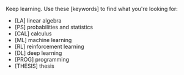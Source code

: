 Keep learning.
Use these [keywords] to find what you're looking for:
- [LA] linear algebra
- [PS] probabilities and statistics
- [CAL] calculus
- [ML] machine learning
- [RL] reinforcement learning
- [DL] deep learning
- [PROG] programming
- [THESIS] thesis
